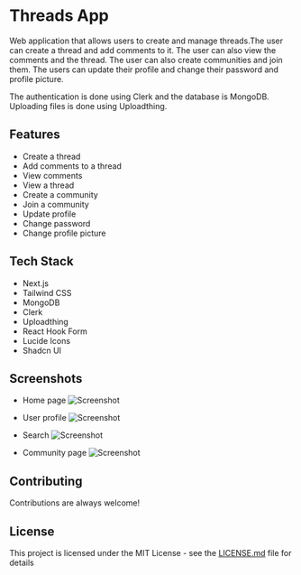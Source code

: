# Threads App

Web application that allows users to create and manage threads.The user can create a thread and add comments to it. The user can also view the comments and the thread. The user can also create communities and join them.
The users can update their profile and change their password and profile picture.

The authentication is done using Clerk and the database is MongoDB.
Uploading files is done using Uploadthing.

## Features

- Create a thread
- Add comments to a thread
- View comments
- View a thread
- Create a community
- Join a community
- Update profile
- Change password
- Change profile picture

## Tech Stack

- Next.js
- Tailwind CSS
- MongoDB
- Clerk
- Uploadthing
- React Hook Form
- Lucide Icons
- Shadcn UI

## Screenshots

- Home page
  ![Screenshot](https://github.com/Erik-Castillo/next-threads-app/blob/main/public/home.jpeg)

- User profile
  ![Screenshot](https://github.com/Erik-Castillo/next-threads-app/blob/main/public/profile.jpeg)

- Search
  ![Screenshot](https://github.com/Erik-Castillo/next-threads-app/blob/main/public/search-user.jpeg)

- Community page
  ![Screenshot](https://github.com/Erik-Castillo/next-threads-app/blob/main/public/community.jpeg)

## Contributing

Contributions are always welcome!

## License

This project is licensed under the MIT License - see the [LICENSE.md](LICENSE.md) file for details
